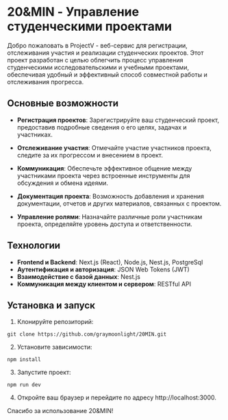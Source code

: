 # 20&MIN - Управление студенческими проектами

Добро пожаловать в ProjectV - веб-сервис для регистрации, отслеживания участия и реализации студенческих проектов. Этот проект разработан с целью облегчить процесс управления студенческими исследовательскими и учебными проектами, обеспечивая удобный и эффективный способ совместной работы и отслеживания прогресса.

## Основные возможности

- **Регистрация проектов**: Зарегистрируйте ваш студенческий проект, предоставив подробные сведения о его целях, задачах и участниках.

- **Отслеживание участия**: Отмечайте участие участников проекта, следите за их прогрессом и внесением в проект.

- **Коммуникация**: Обеспечьте эффективное общение между участниками проекта через встроенные инструменты для обсуждения и обмена идеями.

- **Документация проекта**: Возможность добавления и хранения документации, отчетов и других материалов, связанных с проектом.

- **Управление ролями**: Назначайте различные роли участникам проекта, определяйте уровень доступа и ответственности.

## Технологии

- **Frontend и Backend**: Next.js (React), Node.js, Nest.js, PostgreSql
- **Аутентификация и авторизация**: JSON Web Tokens (JWT)
- **Взаимодействие с базой данных**: Nest.js
- **Коммуникация между клиентом и сервером**: RESTful API

## Установка и запуск

1. Клонируйте репозиторий:

```
git clone https://github.com/graymoonlight/20MIN.git
```
2. Установите зависимости:

```
npm install
```

3. Запустите проект:
```
npm run dev
```
4. Откройте ваш браузер и перейдите по адресу http://localhost:3000.


Спасибо за использование 20&MIN!
